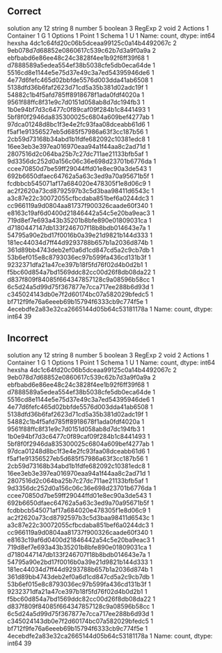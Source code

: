 ## Correct
solution
any          12
string        8
number        5
boolean       3
RegExp        2
void          2
Actions       1
Container     1
G             1
Options       1
Point         1
Schema        1
U             1
Name: count, dtype: int64
hexsha
4dc1c64fd20c06b5dceaa99125c0a14b4492067c    2
9eb078d7d68852e0860617c539c62b7d3a9f0a9a    2
ebfbabd6e86ee48c24c3828f4ee1b92f6ff39f68    1
d7888589a5edea554ef38b5038cfe5db0eca64de    1
5516cd8e1144e5e75d37e49c3a7ed54395946de6    1
4e77d6fefc465d02bbfde5576d003dda41ab6508    1
5138dfd36b6faf2623d71cd5a35b381d02adc19f    1
54882c1b4f5afd785ff8918678f1ada0fdf4020a    1
9561f88ffc8f31e9c7d0151d058ab8d7dc194fb3    1
1b0e94bf7d3c6477c0f89caf09f284b1c8441493    1
5bf8f0f2946da835300025c6804a609bef4277ab    1
97dca01248d8bc1f3e4e2fc93faa08dceabb61d6    1
f5af1e91356527eb5d685f57986a63f3cc187b56    1
2cb59d73168b34abd1b1fdfe682092c10381edc8    1
16ee3eb3e397ea016970eaa94a1f44aa8c2ad71d    1
2807516d2c064ba25b7c27dc711ae21133bfb5af    1
9d3356dc252d0a156c06c36e698d23701b6776da    1
ccee70850d7be59ff29044ffd01e8ec90a3de543    1
692b6650dfaec64762a5a63c3ed9a70a95671b5f    1
fcdbbcb545071af17a684020e478305f1e8d06c9    1
ac2f2620a73cd8792597b3c5d3baa98411d6543c    1
a3c87e22c30072055cfbcdaba851bef6a0244dc3    1
cc966119a9d0804aa81737f900326caade60f340    1
e8163c19af6d0400d21846442a54c5e20ba9eac3    1
719d8ef7e693a43b35201b8bfe890e01809031ca    1
d7180447147db133f246707f18b8bdb014643e7a    1
54795a90e2bd17f0016b0a39e21d9821b144d333    1
181ec44034d7ff44d9293788b657b1a2036d874b    1
361d89bb4743deb2ef0a6d1cd847cd5a2c9cb7db    1
53b6ef015e8c8793036ec97b599fa436cd131b3f    1
9232371dfa21a47ce397b18f5fd76f02d4b0d2b1    1
f5bc60d854a7bd1569ddc82cc00d26f8db08da22    1
d837f809f84085f664347857128c9a08596b58cc    1
6c5d24a5d99d75f367877e7cca717ee288b6d93d    1
c345024143db0e7f2d60174bc07a582029bfedc5    1
bf712f9fe76a6eeeb69b15794f6333cb9c774f5e    1
4ecebdfe2a83e32ca2665144d05b64c53181178a    1
Name: count, dtype: int64
39
## Incorrect
solution
any          12
string        8
number        5
boolean       3
RegExp        2
void          2
Actions       1
Container     1
G             1
Options       1
Point         1
Schema        1
U             1
Name: count, dtype: int64
hexsha
4dc1c64fd20c06b5dceaa99125c0a14b4492067c    2
9eb078d7d68852e0860617c539c62b7d3a9f0a9a    2
ebfbabd6e86ee48c24c3828f4ee1b92f6ff39f68    1
d7888589a5edea554ef38b5038cfe5db0eca64de    1
5516cd8e1144e5e75d37e49c3a7ed54395946de6    1
4e77d6fefc465d02bbfde5576d003dda41ab6508    1
5138dfd36b6faf2623d71cd5a35b381d02adc19f    1
54882c1b4f5afd785ff8918678f1ada0fdf4020a    1
9561f88ffc8f31e9c7d0151d058ab8d7dc194fb3    1
1b0e94bf7d3c6477c0f89caf09f284b1c8441493    1
5bf8f0f2946da835300025c6804a609bef4277ab    1
97dca01248d8bc1f3e4e2fc93faa08dceabb61d6    1
f5af1e91356527eb5d685f57986a63f3cc187b56    1
2cb59d73168b34abd1b1fdfe682092c10381edc8    1
16ee3eb3e397ea016970eaa94a1f44aa8c2ad71d    1
2807516d2c064ba25b7c27dc711ae21133bfb5af    1
9d3356dc252d0a156c06c36e698d23701b6776da    1
ccee70850d7be59ff29044ffd01e8ec90a3de543    1
692b6650dfaec64762a5a63c3ed9a70a95671b5f    1
fcdbbcb545071af17a684020e478305f1e8d06c9    1
ac2f2620a73cd8792597b3c5d3baa98411d6543c    1
a3c87e22c30072055cfbcdaba851bef6a0244dc3    1
cc966119a9d0804aa81737f900326caade60f340    1
e8163c19af6d0400d21846442a54c5e20ba9eac3    1
719d8ef7e693a43b35201b8bfe890e01809031ca    1
d7180447147db133f246707f18b8bdb014643e7a    1
54795a90e2bd17f0016b0a39e21d9821b144d333    1
181ec44034d7ff44d9293788b657b1a2036d874b    1
361d89bb4743deb2ef0a6d1cd847cd5a2c9cb7db    1
53b6ef015e8c8793036ec97b599fa436cd131b3f    1
9232371dfa21a47ce397b18f5fd76f02d4b0d2b1    1
f5bc60d854a7bd1569ddc82cc00d26f8db08da22    1
d837f809f84085f664347857128c9a08596b58cc    1
6c5d24a5d99d75f367877e7cca717ee288b6d93d    1
c345024143db0e7f2d60174bc07a582029bfedc5    1
bf712f9fe76a6eeeb69b15794f6333cb9c774f5e    1
4ecebdfe2a83e32ca2665144d05b64c53181178a    1
Name: count, dtype: int64
39